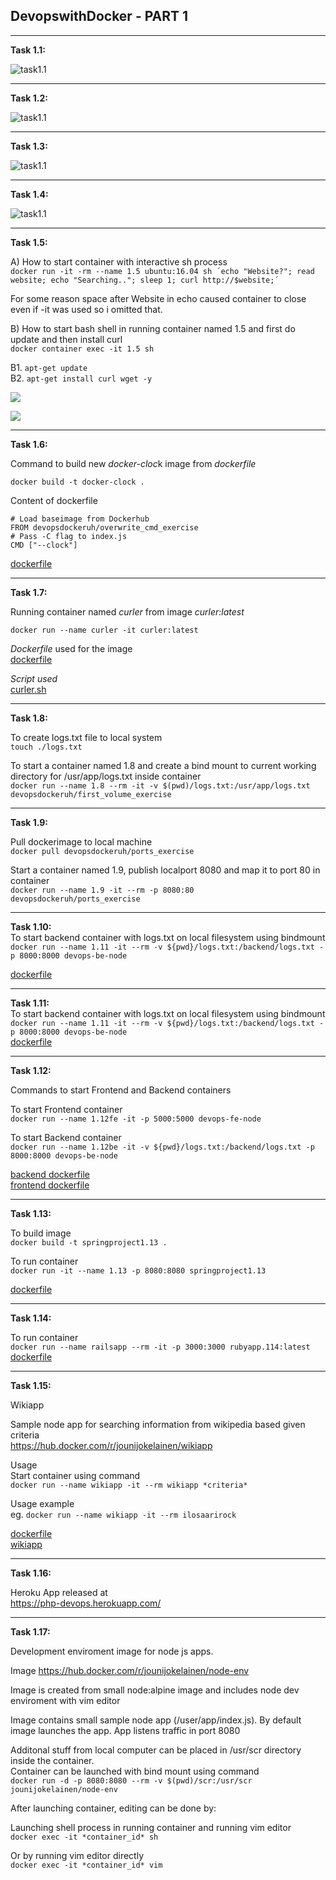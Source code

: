 ## DevopswithDocker - PART 1
________________________
**Task 1.1:**  
 
![task1.1](/images/1.1.png)
______________________
**Task 1.2:**  

![task1.1](/images/1.2.jpg)  

________________________
**Task 1.3:**  

![task1.1](/images/1.3.jpg)  
________________________
**Task 1.4:**

![task1.1](/images/1.4.jpg)  
_________________________
**Task 1.5:**  

A) How to start container with interactive sh process  
`docker run -it -rm --name 1.5 ubuntu:16.04 sh ´echo "Website?"; read website; echo "Searching.."; sleep 1; curl http://$website;´`

For some reason space after Website in echo caused container to close even if -it was used so i omitted that. 

B) How to start bash shell in running container named 1.5 and first do update and then install curl  
`docker container exec -it 1.5 sh`

B1. `apt-get update`  
B2. `apt-get install curl wget -y`


![](/images/1.5_a.jpg)

![](/images/1.5_b.jpg)

___________________________
**Task 1.6:**

Command to build new *docker-cloc*k image from *dockerfile*  

`docker build -t docker-clock .`  

Content of dockerfile

`# Load baseimage from Dockerhub`  
`FROM devopsdockeruh/overwrite_cmd_exercise`  
`# Pass -C flag to index.js`  
`CMD ["--clock"]`  

[dockerfile](./1.6/dockerfile)

_________________________________
**Task 1.7:**  

Running container named *curler* from image *curler:latest*

`docker run --name curler -it curler:latest`  

*Dockerfile* used for the image  
[dockerfile](./1.7/dockerfile)

*Script used*  
[curler.sh](./1.7/curler.sh)


___________________________________
**Task 1.8:**  

To create logs.txt file to local system  
`touch ./logs.txt`  

To start a container named 1.8 and create a bind mount to current working directory for /usr/app/logs.txt inside container   
`docker run --name 1.8 --rm -it -v $(pwd)/logs.txt:/usr/app/logs.txt devopsdockeruh/first_volume_exercise`  

____________________________________
**Task 1.9:**  

Pull dockerimage to local machine  
`docker pull devopsdockeruh/ports_exercise`  

Start a container named 1.9, publish localport 8080 and map it to port 80 in container    
`docker run --name 1.9 -it --rm -p 8080:80 devopsdockeruh/ports_exercise`  
__________________________________
**Task 1.10:**  
To start backend container with logs.txt on local filesystem using bindmount  
`docker run --name 1.11 -it --rm -v ${pwd}/logs.txt:/backend/logs.txt -p 8000:8000 devops-be-node`  

[dockerfile](./1.10/dockerfile)  
___________________________________
**Task 1.11:**  
To start backend container with logs.txt on local filesystem using bindmount    
`docker run --name 1.11 -it --rm -v ${pwd}/logs.txt:/backend/logs.txt -p 8000:8000 devops-be-node`  
[dockerfile](./1.11/dockerfile)  
___________________________________
**Task 1.12:**  

Commands to start Frontend and Backend containers

To start Frontend container  
`docker run --name 1.12fe -it -p 5000:5000 devops-fe-node`  

To start Backend container  
`docker run --name 1.12be -it -v ${pwd}/logs.txt:/backend/logs.txt -p 8000:8000 devops-be-node` 

[backend dockerfile](./1.12/backend/dockerfile)  
[frontend dockerfile](./1.12/frontend/dockerfile) 
___________________________________
**Task 1.13:**  

To build image  
`docker build -t springproject1.13 .` 

To run container   
`docker run -it --name 1.13 -p 8080:8080 springproject1.13`  

[dockerfile](./1.13/dockerfile) 
____________________________________
**Task 1.14:**   

To run container  
`docker run --name railsapp --rm -it -p 3000:3000 rubyapp.114:latest`  
[dockerfile](./1.14/dockerfile) 
_____________________________________
**Task 1.15:**  

Wikiapp  

Sample node app for searching information from wikipedia based given criteria  
https://hub.docker.com/r/jounijokelainen/wikiapp  

Usage  
Start container using command  
`docker run --name wikiapp -it --rm wikiapp *criteria*` 

Usage example  
eg. `docker run --name wikiapp -it --rm ilosaarirock`  

[dockerfile](./1.15/dockerfile)  
[wikiapp](./1.13/wikiapp.zip)  

_____________________________________
**Task 1.16:**  

Heroku App released at  
https://php-devops.herokuapp.com/  
_____________________________________
**Task 1.17:**  

Development enviroment image for node js apps. 

Image 
https://hub.docker.com/r/jounijokelainen/node-env

Image is created from small node:alpine image and includes node dev enviroment with vim editor  

Image contains small sample node app (/user/app/index.js). By default image launches the app. App listens traffic in port 8080  

Additonal stuff from local computer can be placed in /usr/scr directory inside the container.   
Container can be launched with bind mount using command   
`docker run -d -p 8080:8080 --rm -v $(pwd)/scr:/usr/scr jounijokelainen/node-env`  

After launching container, editing can be done by:  

Launching shell process in running container and running vim editor  
`docker exec -it *container_id* sh`   

Or by running vim editor directly     
`docker exec -it *container_id* vim`   
